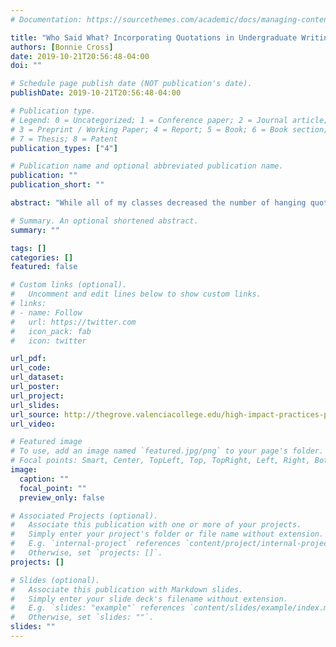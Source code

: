 ```yaml
---
# Documentation: https://sourcethemes.com/academic/docs/managing-content/

title: "Who Said What? Incorporating Quotations in Undergraduate Writing"
authors: [Bonnie Cross]
date: 2019-10-21T20:56:48-04:00
doi: ""

# Schedule page publish date (NOT publication's date).
publishDate: 2019-10-21T20:56:48-04:00

# Publication type.
# Legend: 0 = Uncategorized; 1 = Conference paper; 2 = Journal article;
# 3 = Preprint / Working Paper; 4 = Report; 5 = Book; 6 = Book section;
# 7 = Thesis; 8 = Patent
publication_types: ["4"]

# Publication name and optional abbreviated publication name.
publication: ""
publication_short: ""

abstract: "While all of my classes decreased the number of hanging quotes in their essays overall, there are some students who are still struggling to correct their citations. It seems that regular check-ins work very well to help students learn how to correct hanging quotes, but they still need work on recognizing them. It seemed that most of the students made corrections, but simply missed a few or struggled to understand the concept. The Citation Activity and the Source Activity did not predict if students would have hanging quotes in their essays, so I need to keep working on connecting these smaller assignments to the essays. For future work, I plan on adding more revision focus to have students point out their errors and correct them individually instead of in groups. Some of this also may be a time management issue while editing, so I will consider future options to help students structure their revision and identify citation errors for correction. Modality didn't seem to greatly affect the success of the students' work and face-to-face courses were given access to the videos about citation that the online class was given."

# Summary. An optional shortened abstract.
summary: ""

tags: []
categories: []
featured: false

# Custom links (optional).
#   Uncomment and edit lines below to show custom links.
# links:
# - name: Follow
#   url: https://twitter.com
#   icon_pack: fab
#   icon: twitter

url_pdf:
url_code:
url_dataset:
url_poster:
url_project:
url_slides:
url_source: http://thegrove.valenciacollege.edu/high-impact-practices-plan-results-bonnie-cross/?utm_source=PoliteMail&utm_medium=email&utm_content=Week+in+Review:+High+Impact+Practices+(HIP)+Plan+Results%2c+Poinciana+Campus+Celebrates+Hispanic+Heritage+Month%2c+It%E2%80%99s+Time+for+Early+Alert+Grade+Entry!&utm_campaign=2019-20%2c+OLNPCC
url_video:

# Featured image
# To use, add an image named `featured.jpg/png` to your page's folder.
# Focal points: Smart, Center, TopLeft, Top, TopRight, Left, Right, BottomLeft, Bottom, BottomRight.
image:
  caption: ""
  focal_point: ""
  preview_only: false

# Associated Projects (optional).
#   Associate this publication with one or more of your projects.
#   Simply enter your project's folder or file name without extension.
#   E.g. `internal-project` references `content/project/internal-project/index.md`.
#   Otherwise, set `projects: []`.
projects: []

# Slides (optional).
#   Associate this publication with Markdown slides.
#   Simply enter your slide deck's filename without extension.
#   E.g. `slides: "example"` references `content/slides/example/index.md`.
#   Otherwise, set `slides: ""`.
slides: ""
---
```

